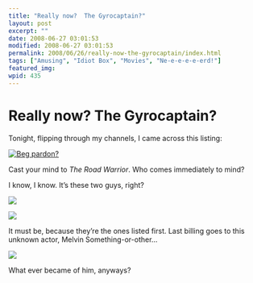 ```yaml
---
title: "Really now?  The Gyrocaptain?"
layout: post
excerpt: ""
date: 2008-06-27 03:01:53
modified: 2008-06-27 03:01:53
permalink: 2008/06/26/really-now-the-gyrocaptain/index.html
tags: ["Amusing", "Idiot Box", "Movies", "Ne-e-e-e-e-erd!"]
featured_img: 
wpid: 435
---
```


# Really now?  The Gyrocaptain?

Tonight, flipping through my channels, I came across this listing:

[![Beg pardon?](http://farm4.static.flickr.com/3036/2615075706_021d8de977.jpg)](http://www.flickr.com/photos/pj/2615075706/ "Beg pardon? by Patrick Johanneson, on Flickr")

Cast your mind to *The Road Warrior*. Who comes immediately to mind?

I know, I know. It’s these two guys, right?

![](http://content6.flixster.com/photo/10/93/41/10934100_tmb.jpg)

![](http://www.geocities.com/mighty_wez/wez2.JPG)

It must be, because they’re the ones listed first. Last billing goes to this unknown actor, Melvin Something-or-other…

![](http://www.prisonflicks.com/images/rwmax1.jpg)

What ever became of him, anyways?